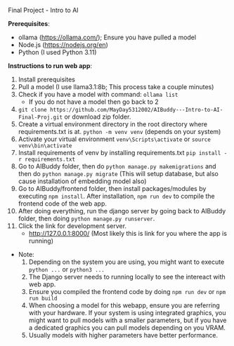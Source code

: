 Final Project - Intro to AI

**Prerequisites**:
- ollama (https://ollama.com/); Ensure you have pulled a model
- Node.js (https://nodejs.org/en)
- Python (I used Python 3.11)

**Instructions to run web app**:
1. Install prerequisites
2. Pull a model (I use llama3.1:8b; This process take a couple minutes)
3. Check if you have a model with command: `ollama list`
    - If you do not have a model then go back to 2
4. `git clone https://github.com/MayDay5312002/AIBuddy---Intro-to-AI-Final-Proj.git` or download zip folder.
5. Create a virtual environment directory in the root directory where requirements.txt is at. `python -m venv venv` (depends on your system)
6. Activate your virtual environment `venv\Scripts\activate` or `source venv\bin\activate`
7. Install requirements of venv by installing requirements.txt `pip install -r requirements.txt`
8. Go to AIBuddy folder, then do `python manage.py makemigrations` and then do `python manage.py migrate` (This will setup database, but also cause installation of embedding model also)
9. Go to AIBuddy/frontend folder, then install packages/modules by executing `npm install`. After installation, `npm run dev` to compile the frontend code of the web app.
10. After doing everything, run the django server by going back to AIBuddy folder, then doing `python manage.py runserver`.
11. Click the link for development server.
    - http://127.0.0.1:8000/ (Most likely this is link for you where the app is running)

- Note:
    1. Depending on the system you are using, you might want to execute `python ...` or `python3 ...`
    2. The Django server needs to running locally to see the intereact with web app.
    3. Ensure you compiled the frontend code by doing `npm run dev` or `npm run build`
    4. When choosing a model for this webapp, ensure you are referring with your hardware. If your system is using integrated graphics, you might want to pull models with a smaller parameters, but if you have a dedicated graphics you can pull models depending on you VRAM. 
    5. Usually models with higher parameters have better performance.
